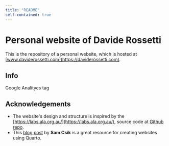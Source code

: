 ```yaml
---
title: "README"
self-contained: true
---
```


# Personal website of Davide Rossetti

This is the repository of a personal website, which is hosted at [www.daviderossetti.com](https://daviderossetti.com).

## Info 

Google Analitycs tag 

<!-- Google tag (gtag.js) 
<script async src="https://www.googletagmanager.com/gtag/js?id=G-TEC84V5EZD"></script>
<script>
  window.dataLayer = window.dataLayer || [];
  function gtag(){dataLayer.push(arguments);}
  gtag('js', new Date());

  gtag('config', 'G-TEC84V5EZD');
</script>
-->


## Acknowledgements

+ The website's design and structure is inspired by the [https://labs.ala.org.au/](https://labs.ala.org.au/), source code at [Github repo](https://github.com/AtlasOfLivingAustralia/ala-labs).
+ This [blog post](https://ucsb-meds.github.io/creating-quarto-websites/) by **Sam Csik** is a great resource for creating websites using Quarto.
